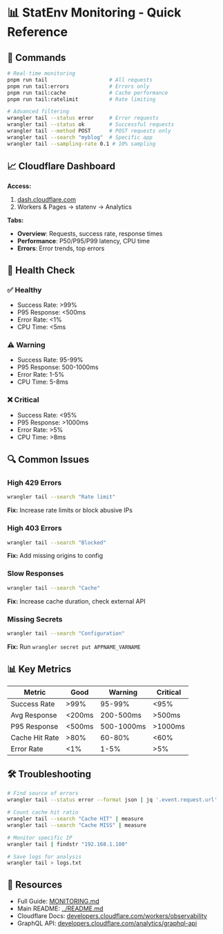 # 📊 StatEnv Monitoring - Quick Reference

## 🚀 Commands

```bash
# Real-time monitoring
pnpm run tail                    # All requests
pnpm run tail:errors             # Errors only
pnpm run tail:cache              # Cache performance
pnpm run tail:ratelimit          # Rate limiting

# Advanced filtering
wrangler tail --status error     # Error requests
wrangler tail --status ok        # Successful requests
wrangler tail --method POST      # POST requests only
wrangler tail --search "myblog"  # Specific app
wrangler tail --sampling-rate 0.1 # 10% sampling
```

## 📈 Cloudflare Dashboard

**Access:**

1. [dash.cloudflare.com](https://dash.cloudflare.com)
2. Workers & Pages → statenv → Analytics

**Tabs:**

- **Overview**: Requests, success rate, response times
- **Performance**: P50/P95/P99 latency, CPU time
- **Errors**: Error trends, top errors

## 🎯 Health Check

### ✅ Healthy

- Success Rate: >99%
- P95 Response: <500ms
- Error Rate: <1%
- CPU Time: <5ms

### ⚠️ Warning

- Success Rate: 95-99%
- P95 Response: 500-1000ms
- Error Rate: 1-5%
- CPU Time: 5-8ms

### ❌ Critical

- Success Rate: <95%
- P95 Response: >1000ms
- Error Rate: >5%
- CPU Time: >8ms

## 🔍 Common Issues

### High 429 Errors

```bash
wrangler tail --search "Rate limit"
```

**Fix:** Increase rate limits or block abusive IPs

### High 403 Errors

```bash
wrangler tail --search "Blocked"
```

**Fix:** Add missing origins to config

### Slow Responses

```bash
wrangler tail --search "Cache"
```

**Fix:** Increase cache duration, check external API

### Missing Secrets

```bash
wrangler tail --search "Configuration"
```

**Fix:** Run `wrangler secret put APPNAME_VARNAME`

## 📊 Key Metrics

| Metric         | Good   | Warning    | Critical |
| -------------- | ------ | ---------- | -------- |
| Success Rate   | >99%   | 95-99%     | <95%     |
| Avg Response   | <200ms | 200-500ms  | >500ms   |
| P95 Response   | <500ms | 500-1000ms | >1000ms  |
| Cache Hit Rate | >80%   | 60-80%     | <60%     |
| Error Rate     | <1%    | 1-5%       | >5%      |

## 🛠️ Troubleshooting

```bash
# Find source of errors
wrangler tail --status error --format json | jq '.event.request.url'

# Count cache hit ratio
wrangler tail --search "Cache HIT" | measure
wrangler tail --search "Cache MISS" | measure

# Monitor specific IP
wrangler tail | findstr "192.168.1.100"

# Save logs for analysis
wrangler tail > logs.txt
```

## 🔗 Resources

- Full Guide: [MONITORING.md](MONITORING.md)
- Main README: [../README.md](../README.md)
- Cloudflare Docs: [developers.cloudflare.com/workers/observability](https://developers.cloudflare.com/workers/observability/)
- GraphQL API: [developers.cloudflare.com/analytics/graphql-api](https://developers.cloudflare.com/analytics/graphql-api/)
